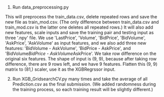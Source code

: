 1. Run data_preprocessing.py

This will preprocess the train_data.csv, delete repeated rows and save the new file as train_mod.csv. (The only difference between train_data.csv and train_mod.csv is the latter one deletes all repeated rows.) It will also add new features, scale inputs and save the training pair and testing input as three '.npy' file.
We use 'LastPrice', 'Volume', 'BidPrice', 'BidVolume', 'AskPrice', 'AskVolume' as input features, and we also add three new features: 'BidVolume - AskVolume', 'BidPrice - AskPrice', and 'BidVolume*BidPrice - AskVolume*AskPrice'. We take row difference on the original six features.
The shape of input is (9, 9), because after taking row difference, there are 9 rows left, and we have 9 features. Flatten this (9, 9) matrix to (81,) scaler, use it as the XGBRegrssor input.

2. Run XGB_GridsearchCV.py many times and take the average of all Prediction.csv as the final submission. (We added randomness during the training process, so each training result will be slightly different.)
